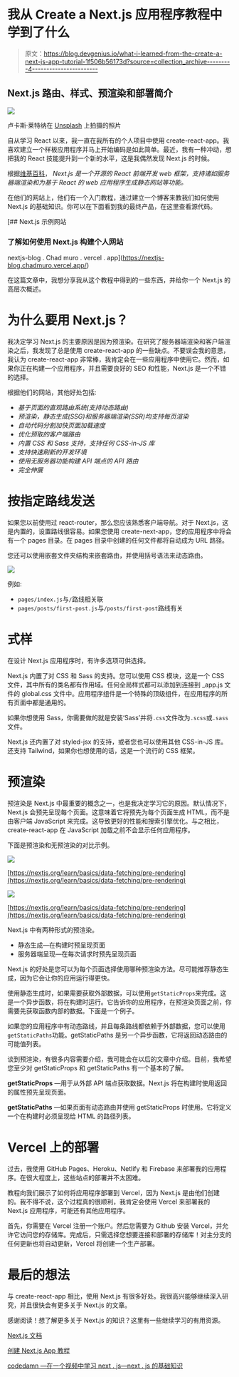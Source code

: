 # 我从 Create a Next.js 应用程序教程中学到了什么

> 原文：<https://blog.devgenius.io/what-i-learned-from-the-create-a-next-js-app-tutorial-1f506b56173d?source=collection_archive---------4----------------------->

## Next.js 路由、样式、预渲染和部署简介

![](img/ac1046e5e450b3384c63b29a70abff99.png)

卢卡斯·莱特纳在 [Unsplash](https://unsplash.com?utm_source=medium&utm_medium=referral) 上拍摄的照片

自从学习 React 以来，我一直在我所有的个人项目中使用 create-react-app。我喜欢建立一个样板应用程序并马上开始编码是如此简单。最近，我有一种冲动，想把我的 React 技能提升到一个新的水平，这是我偶然发现 Next.js 的时候。

根据[维基百科](https://en.wikipedia.org/wiki/Next.js)， *Next.js 是一个开源的 React 前端开发 web 框架，支持诸如服务器端渲染和为基于 React 的 web 应用程序生成静态网站等功能。*

在他们的网站上，他们有一个入门教程，通过建立一个博客来教我们如何使用 Next.js 的基础知识。你可以在下面看到我的最终产品，在这里查看源代码。

[](https://nextjs-blog.chadmuro.vercel.app/) [## Next.js 示例网站

### 了解如何使用 Next.js 构建个人网站

nextjs-blog . Chad muro . vercel . app](https://nextjs-blog.chadmuro.vercel.app/) 

在这篇文章中，我想分享我从这个教程中得到的一些东西，并给你一个 Next.js 的高层次概述。

# 为什么要用 Next.js？

我决定学习 Next.js 的主要原因是因为预渲染。在研究了服务器端渲染和客户端渲染之后，我发现了总是使用 create-react-app 的一些缺点。不要误会我的意思，我认为 create-react-app 非常棒，我肯定会在一些应用程序中使用它。然而，如果你正在构建一个应用程序，并且需要良好的 SEO 和性能，Next.js 是一个不错的选择。

根据他们的网站，其他好处包括:

*   *基于页面的直观路由系统(支持动态路由)*
*   *预渲染，静态生成(SSG)和服务器端渲染(SSR)均支持每页渲染*
*   *自动代码分割加快页面加载速度*
*   *优化预取的客户端路由*
*   *内置 CSS 和 Sass 支持，支持任何 CSS-in-JS 库*
*   *支持快速刷新的开发环境*
*   *使用无服务器功能构建 API 端点的 API 路由*
*   *完全伸展*

# 按指定路线发送

如果您以前使用过 react-router，那么您应该熟悉客户端导航。对于 Next.js，这是内置的，设置路线很容易。如果您使用 create-next-app，您的应用程序中将会有一个 pages 目录。在 pages 目录中创建的任何文件都将自动成为 URL 路径。

您还可以使用嵌套文件夹结构来嵌套路由，并使用括号语法来动态路由。

![](img/ae66ae53354958428fee8d763b17418a.png)

例如:

*   `pages/index.js`与`/`路线相关联
*   `pages/posts/first-post.js`与`/posts/first-post`路线有关

# 式样

在设计 Next.js 应用程序时，有许多选项可供选择。

Next.js 内置了对 CSS 和 Sass 的支持。您可以使用 CSS 模块，这是一个 CSS 文件，其中所有的类名都有作用域。任何全局样式都可以添加到连接到 _app.js 文件的 global.css 文件中。应用程序组件是一个特殊的顶级组件，在应用程序的所有页面中都是通用的。

如果你想使用 Sass，你需要做的就是安装‘Sass’并将`.css`文件改为`.scss`或`.sass`文件。

Next.js 还内置了对 styled-jsx 的支持，或者您也可以使用其他 CSS-in-JS 库。还支持 Tailwind，如果你也想使用的话，这是一个流行的 CSS 框架。

# 预渲染

预渲染是 Next.js 中最重要的概念之一，也是我决定学习它的原因。默认情况下，Next.js 会预先呈现每个页面。这意味着它将预先为每个页面生成 HTML，而不是由客户端 JavaScript 来完成。这导致更好的性能和搜索引擎优化。与之相比，create-react-app 在 JavaScript 加载之前不会显示任何应用程序。

下面是预渲染和无预渲染的对比示例。

![](img/7f93f930bd7e5b07fd6c26f3a46d90b6.png)

[https://nextjs.org/learn/basics/data-fetching/pre-rendering](https://nextjs.org/learn/basics/data-fetching/pre-rendering)

![](img/6d45506db8d3664e192a085c8a77d670.png)

[https://nextjs.org/learn/basics/data-fetching/pre-rendering](https://nextjs.org/learn/basics/data-fetching/pre-rendering)

Next.js 中有两种形式的预渲染。

*   静态生成—在构建时预呈现页面
*   服务器端呈现—在每次请求时预先呈现页面

Next.js 的好处是您可以为每个页面选择使用哪种预渲染方法。尽可能推荐静态生成，因为它会让你的应用运行得更快。

使用静态生成时，如果需要获取外部数据，可以使用`getStaticProps`来完成。这是一个异步函数，将在构建时运行。它告诉你的应用程序，在预渲染页面之前，你需要先获取函数内部的数据。下面是一个例子。

如果您的应用程序中有动态路线，并且每条路线都依赖于外部数据，您可以使用`getStaticPaths`功能。getStaticPaths 是另一个异步函数，它将返回动态路由的可能值列表。

谈到预渲染，有很多内容需要介绍，我可能会在以后的文章中介绍。目前，我希望您至少对 getStaticProps 和 getStaticPaths 有一个基本的了解。

**getStaticProps** —用于从外部 API 端点获取数据。Next.js 将在构建时使用返回的属性预先呈现页面。

**getStaticPaths** —如果页面有动态路由并使用 getStaticProps 时使用。它将定义一个在构建时必须呈现给 HTML 的路径列表。

# Vercel 上的部署

过去，我使用 GitHub Pages、Heroku、Netlify 和 Firebase 来部署我的应用程序。在很大程度上，这些站点的部署并不太困难。

教程向我们展示了如何将应用程序部署到 Vercel，因为 Next.js 是由他们创建的。我不得不说，这个过程真的很顺利，我肯定会使用 Vercel 来部署我的 Next.js 应用程序，可能还有其他应用程序。

首先，你需要在 Vercel 注册一个账户。然后您需要为 Github 安装 Vercel，并允许它访问您的存储库。完成后，只需选择您想要连接和部署的存储库！对主分支的任何更新也将自动更新，Vercel 将创建一个生产部署。

# 最后的想法

与 create-react-app 相比，使用 Next.js 有很多好处。我很高兴能够继续深入研究，并且很快会有更多关于 Next.js 的文章。

感谢阅读！想了解更多关于 Next.js 的知识？这里有一些继续学习的有用资源。

[Next.js 文档](https://nextjs.org/docs/getting-started)

[创建 Next.js App 教程](https://nextjs.org/learn/basics/create-nextjs-app)

[codedamn —在一个视频中学习 next . js—next . js 的基础知识](https://www.youtube.com/watch?v=tt3PUvhOVzo)